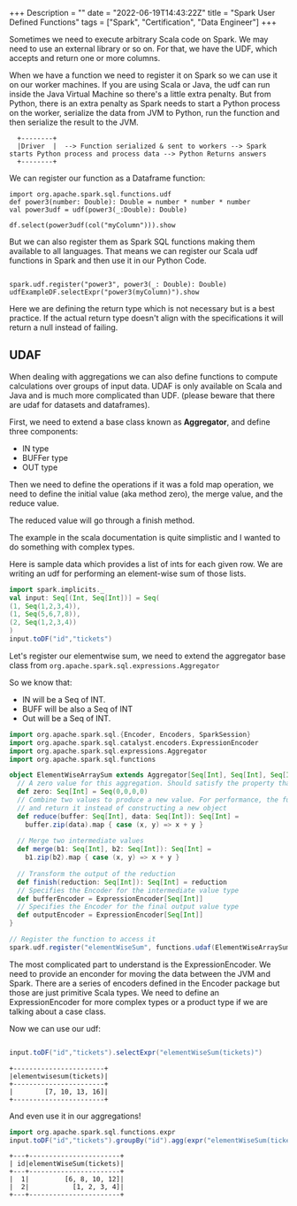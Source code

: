 +++
Description = ""
date = "2022-06-19T14:43:22Z"
title = "Spark User Defined Functions"
tags = ["Spark", "Certification", "Data Engineer"]
+++

Sometimes we need to execute arbitrary Scala code on Spark. We may need to use an external library or so on. For that, we have the UDF, which accepts and return one or more columns.

When we have a function we need to register it on Spark so we can use it on our worker machines. If you are using Scala or Java, the udf can run inside the Java Virtual Machine so there's a little extra penalty. But from Python, there is an extra penalty as Spark needs to start a Python process on the worker, serialize the data from JVM to Python, run the function and then serialize the result to the JVM.

```goat 
  +--------+                                                             
  |Driver  |  --> Function serialized & sent to workers --> Spark starts Python process and process data --> Python Returns answers   
  +--------+                                                             
```

We can register our function as a Dataframe function:
```
import org.apache.spark.sql.functions.udf
def power3(number: Double): Double = number * number * number
val power3udf = udf(power3(_:Double): Double)

df.select(power3udf(col("myColumn"))).show
```

But we can also register them as Spark SQL functions making them available to all languages. That means we can register our Scala udf functions in Spark and then use it in our Python Code.

```

spark.udf.register("power3", power3(_: Double): Double)
udfExampleDF.selectExpr("power3(myColumn)").show
```

Here we are defining the return type which is not necessary but is a best practice. If the actual return type doesn't align with the specifications it will return a null instead of failing.


## UDAF

When dealing with aggregations we can also define functions to compute calculations over groups of input data. UDAF is only available on Scala and Java and is much more complicated than UDF. (please beware that there are udaf for datasets and dataframes).

First, we need to extend a base class known as **Aggregator**, and define three components:

- IN type
- BUFFer type
- OUT type

Then we need to define the operations if it was a fold map operation, we need to define the initial value (aka method zero), the merge value, and the reduce value. 

The reduced value will go through a finish method.

The example in the scala documentation is quite simplistic and I wanted to do something with complex types. 

Here is sample data which provides a list of ints for each given row. We are writing an udf for performing an element-wise sum of those lists.

```scala
import spark.implicits._
val input: Seq[(Int, Seq[Int])] = Seq(
(1, Seq(1,2,3,4)),
(1, Seq(5,6,7,8)),
(2, Seq(1,2,3,4))
)
input.toDF("id","tickets")
```

Let's register our elementwise sum, we need to extend the aggregator base class from `org.apache.spark.sql.expressions.Aggregator`

So we know that:

- IN will be a Seq of INT.
- BUFF  will be also a Seq of INT
- Out will be a Seq of INT.

```scala
import org.apache.spark.sql.{Encoder, Encoders, SparkSession}
import org.apache.spark.sql.catalyst.encoders.ExpressionEncoder
import org.apache.spark.sql.expressions.Aggregator
import org.apache.spark.sql.functions

object ElementWiseArraySum extends Aggregator[Seq[Int], Seq[Int], Seq[Int]] {
  // A zero value for this aggregation. Should satisfy the property that any b + zero = b
  def zero: Seq[Int] = Seq(0,0,0,0)
  // Combine two values to produce a new value. For performance, the function may modify `buffer`
  // and return it instead of constructing a new object
  def reduce(buffer: Seq[Int], data: Seq[Int]): Seq[Int] =
    buffer.zip(data).map { case (x, y) => x + y }
    
  // Merge two intermediate values
  def merge(b1: Seq[Int], b2: Seq[Int]): Seq[Int] = 
    b1.zip(b2).map { case (x, y) => x + y }
  
  // Transform the output of the reduction
  def finish(reduction: Seq[Int]): Seq[Int] = reduction
  // Specifies the Encoder for the intermediate value type
  def bufferEncoder = ExpressionEncoder[Seq[Int]]
  // Specifies the Encoder for the final output value type
  def outputEncoder = ExpressionEncoder[Seq[Int]]
}

// Register the function to access it
spark.udf.register("elementWiseSum", functions.udaf(ElementWiseArraySum))
```

The most complicated part to understand is the ExpressionEncoder. We need to provide an enconder for moving the data between the JVM and Spark. There are a series of encoders defined in the Encoder package but those are just primitive Scala types. We need to define an ExpressionEncoder for more complex types or a product type if we are talking about a case class.

Now we can use our udf:

```scala

input.toDF("id","tickets").selectExpr("elementWiseSum(tickets)")
```

```goat
+-----------------------+
|elementwisesum(tickets)|
+-----------------------+
|        [7, 10, 13, 16]|
+-----------------------+
```

And even use it in our aggregations!

```scala
import org.apache.spark.sql.functions.expr
input.toDF("id","tickets").groupBy("id").agg(expr("elementWiseSum(tickets)")).show
```

```goat
+---+-----------------------+
| id|elementWiseSum(tickets)|
+---+-----------------------+
|  1|         [6, 8, 10, 12]|
|  2|           [1, 2, 3, 4]|
+---+-----------------------+
```
